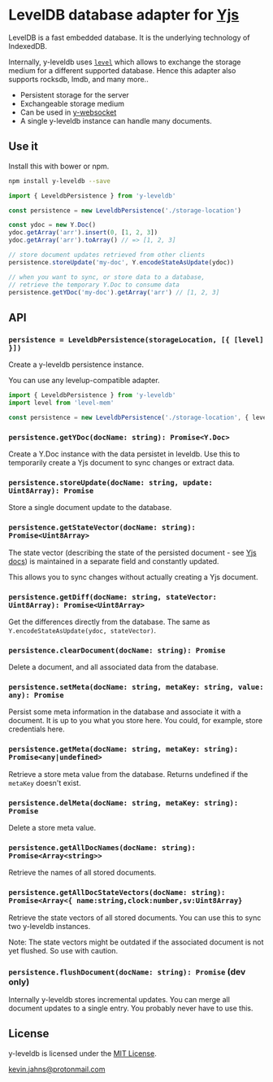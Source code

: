 # LevelDB database adapter for [Yjs](https://github.com/yjs/yjs)

LevelDB is a fast embedded database. It is the underlying technology of IndexedDB.

Internally, y-leveldb uses [`level`](https://github.com/Level/level) which
allows to exchange the storage medium for a different supported database.
Hence this adapter also supports rocksdb, lmdb, and many more..

* Persistent storage for the server
* Exchangeable storage medium
* Can be used in [y-websocket](https://github.com/yjs/y-websocket)
* A single y-leveldb instance can handle many documents.

## Use it

Install this with bower or npm.

```sh
npm install y-leveldb --save
```

```js
import { LeveldbPersistence } from 'y-leveldb'

const persistence = new LeveldbPersistence('./storage-location')

const ydoc = new Y.Doc()
ydoc.getArray('arr').insert(0, [1, 2, 3])
ydoc.getArray('arr').toArray() // => [1, 2, 3]

// store document updates retrieved from other clients
persistence.storeUpdate('my-doc', Y.encodeStateAsUpdate(ydoc))

// when you want to sync, or store data to a database,
// retrieve the temporary Y.Doc to consume data
persistence.getYDoc('my-doc').getArray('arr') // [1, 2, 3]
```

## API

### `persistence = LeveldbPersistence(storageLocation, [{ [level] }])`

Create a y-leveldb persistence instance.

You can use any levelup-compatible adapter.

```js
import { LeveldbPersistence } from 'y-leveldb'
import level from 'level-mem'

const persistence = new LeveldbPersistence('./storage-location', { level })
```

### `persistence.getYDoc(docName: string): Promise<Y.Doc>`

Create a Y.Doc instance with the data persistet in leveldb. Use this to
temporarily create a Yjs document to sync changes or extract data.

### `persistence.storeUpdate(docName: string, update: Uint8Array): Promise`

Store a single document update to the database.

### `persistence.getStateVector(docName: string): Promise<Uint8Array>`

The state vector (describing the state of the persisted document - see
[Yjs docs](https://github.com/yjs/yjs#Document-Updates)) is maintained in a separate
field and constantly updated.

This allows you to sync changes without actually creating a Yjs document.

### `persistence.getDiff(docName: string, stateVector: Uint8Array): Promise<Uint8Array>`

Get the differences directly from the database. The same as
`Y.encodeStateAsUpdate(ydoc, stateVector)`.

### `persistence.clearDocument(docName: string): Promise`

Delete a document, and all associated data from the database.

### `persistence.setMeta(docName: string, metaKey: string, value: any): Promise`

Persist some meta information in the database and associate it with a document.
It is up to you what you store here. You could, for example, store credentials
here.

### `persistence.getMeta(docName: string, metaKey: string): Promise<any|undefined>`

Retrieve a store meta value from the database. Returns undefined if the
`metaKey` doesn't exist.

### `persistence.delMeta(docName: string, metaKey: string): Promise`

Delete a store meta value.

### `persistence.getAllDocNames(docName: string): Promise<Array<string>>`

Retrieve the names of all stored documents.

### `persistence.getAllDocStateVectors(docName: string): Promise<Array<{ name:string,clock:number,sv:Uint8Array}`

Retrieve the state vectors of all stored documents. You can use this to sync
two y-leveldb instances.

Note: The state vectors might be outdated if the associated document is not
yet flushed. So use with caution.

### `persistence.flushDocument(docName: string): Promise` (dev only)

Internally y-leveldb stores incremental updates. You can merge all document
updates to a single entry. You probably never have to use this.

## License

y-leveldb is licensed under the [MIT License](./LICENSE).

<kevin.jahns@protonmail.com>
